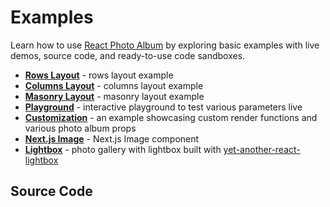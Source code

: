 # Examples

Learn how to use [React Photo Album](/) by exploring basic examples with live
demos, source code, and ready-to-use code sandboxes.

- [**Rows Layout**](/examples/rows) - rows layout example
- [**Columns Layout**](/examples/columns) - columns layout example
- [**Masonry Layout**](/examples/masonry) - masonry layout example
- [**Playground**](/examples/playground) - interactive playground to test
  various parameters live
- [**Customization**](/examples/customization) - an example showcasing custom
  render functions and various photo album props
- [**Next.js Image**](/examples/nextjs) - Next.js Image component
- [**Lightbox**](/examples/lightbox) - photo gallery with lightbox built with
  [yet-another-react-lightbox](https://yet-another-react-lightbox.com/)

## Source Code

<GitHubLink />
